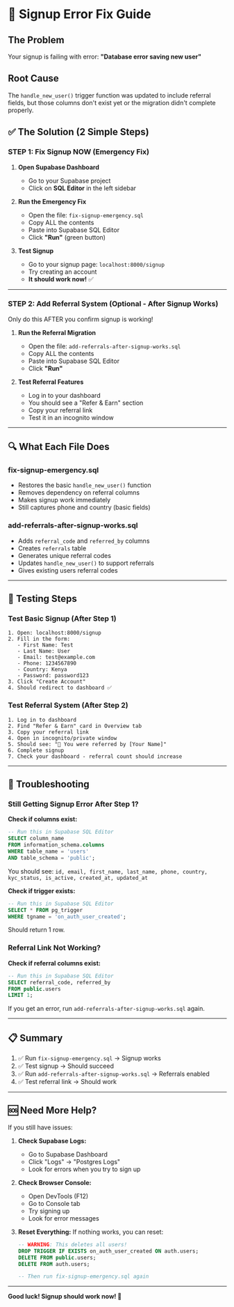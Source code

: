 # 🚨 Signup Error Fix Guide

## The Problem
Your signup is failing with error: **"Database error saving new user"**

## Root Cause
The `handle_new_user()` trigger function was updated to include referral fields, but those columns don't exist yet or the migration didn't complete properly.

## ✅ The Solution (2 Simple Steps)

### STEP 1: Fix Signup NOW (Emergency Fix)

1. **Open Supabase Dashboard**
   - Go to your Supabase project
   - Click on **SQL Editor** in the left sidebar

2. **Run the Emergency Fix**
   - Open the file: `fix-signup-emergency.sql`
   - Copy ALL the contents
   - Paste into Supabase SQL Editor
   - Click **"Run"** (green button)

3. **Test Signup**
   - Go to your signup page: `localhost:8000/signup`
   - Try creating an account
   - **It should work now!** ✅

---

### STEP 2: Add Referral System (Optional - After Signup Works)

Only do this AFTER you confirm signup is working!

1. **Run the Referral Migration**
   - Open the file: `add-referrals-after-signup-works.sql`
   - Copy ALL the contents
   - Paste into Supabase SQL Editor
   - Click **"Run"**

2. **Test Referral Features**
   - Log in to your dashboard
   - You should see a "Refer & Earn" section
   - Copy your referral link
   - Test it in an incognito window

---

## 🔍 What Each File Does

### fix-signup-emergency.sql
- Restores the basic `handle_new_user()` function
- Removes dependency on referral columns
- Makes signup work immediately
- Still captures phone and country (basic fields)

### add-referrals-after-signup-works.sql
- Adds `referral_code` and `referred_by` columns
- Creates `referrals` table
- Generates unique referral codes
- Updates `handle_new_user()` to support referrals
- Gives existing users referral codes

---

## 🧪 Testing Steps

### Test Basic Signup (After Step 1)
```
1. Open: localhost:8000/signup
2. Fill in the form:
   - First Name: Test
   - Last Name: User
   - Email: test@example.com
   - Phone: 1234567890
   - Country: Kenya
   - Password: password123
3. Click "Create Account"
4. Should redirect to dashboard ✅
```

### Test Referral System (After Step 2)
```
1. Log in to dashboard
2. Find "Refer & Earn" card in Overview tab
3. Copy your referral link
4. Open in incognito/private window
5. Should see: "🎉 You were referred by [Your Name]"
6. Complete signup
7. Check your dashboard - referral count should increase
```

---

## 🐛 Troubleshooting

### Still Getting Signup Error After Step 1?

**Check if columns exist:**
```sql
-- Run this in Supabase SQL Editor
SELECT column_name 
FROM information_schema.columns 
WHERE table_name = 'users' 
AND table_schema = 'public';
```

You should see: `id, email, first_name, last_name, phone, country, kyc_status, is_active, created_at, updated_at`

**Check if trigger exists:**
```sql
-- Run this in Supabase SQL Editor
SELECT * FROM pg_trigger 
WHERE tgname = 'on_auth_user_created';
```

Should return 1 row.

### Referral Link Not Working?

**Check if referral columns exist:**
```sql
-- Run this in Supabase SQL Editor
SELECT referral_code, referred_by 
FROM public.users 
LIMIT 1;
```

If you get an error, run `add-referrals-after-signup-works.sql` again.

---

## 📋 Summary

1. ✅ Run `fix-signup-emergency.sql` → Signup works
2. ✅ Test signup → Should succeed
3. ✅ Run `add-referrals-after-signup-works.sql` → Referrals enabled
4. ✅ Test referral link → Should work

---

## 🆘 Need More Help?

If you still have issues:

1. **Check Supabase Logs:**
   - Go to Supabase Dashboard
   - Click "Logs" → "Postgres Logs"
   - Look for errors when you try to sign up

2. **Check Browser Console:**
   - Open DevTools (F12)
   - Go to Console tab
   - Try signing up
   - Look for error messages

3. **Reset Everything:**
   If nothing works, you can reset:
   ```sql
   -- WARNING: This deletes all users!
   DROP TRIGGER IF EXISTS on_auth_user_created ON auth.users;
   DELETE FROM public.users;
   DELETE FROM auth.users;
   
   -- Then run fix-signup-emergency.sql again
   ```

---

**Good luck! Signup should work now! 🎉**

